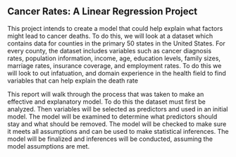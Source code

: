 ## Cancer Rates: A Linear Regression Project

This project intends to create a model that could help explain what factors might lead to cancer deaths. To do this, we will look at a dataset which contains data for counties in the primary 50 states in the United States. For every county, the dataset includes variables such as cancer diagnosis rates, population information, income, age, education levels, family sizes, marriage rates, insurance coverage, and employment rates. To do this we will look to out infatuation, and domain experience in the health field to find variables that can help explain the death rate

This report will walk through the process that was taken to make an effective and explanatory model. To do this the dataset must first be analyzed. Then variables will be selected as predictors and used in an initial model. The model will be examined to determine what predictors should stay and what should be removed. The model will be checked to make sure it meets all assumptions and can be used to make statistical inferences. The model will be finalized and inferences will be conducted, assuming the model assumptions are met.
